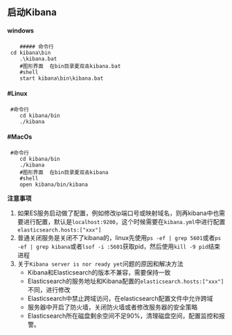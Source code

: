 ## 启动Kibana

#### windows

```shell
    ##### 命令行
 cd kibana\bin
    .\kibana.bat
    #图形界面  在bin目录夏双击kibana.bat
    #shell
    start kibana\bin\kibana.bat
```

#### #Linux

```shell
 #命令行
    cd kibana/bin
    ./kibana
```

#### #MacOs

```shell
 #命令行
    cd kibana/bin
    ./kibana
    #图形界面  在bin目录夏双击kibana
    #shell
    open kibana/bin/kibana
```

**注意事项**

1. 如果ES服务启动做了配置，例如修改ip端口号或映射域名，则再kibana中也需要进行配置，默认是`localhost:9200`，这个时候需要在`kibana.yml`中进行配置`elasticsearch.hosts:["xxx"]`
2. 普通关闭服务是关闭不了kibana的，linux先使用`ps -ef | grep 5601`或者`ps -ef | grep kibana`或者`lsof -i :5601`获取pid，然后使用`kill -9 pid`结束进程 
3. 关于`Kibana server is nor ready yet`问题的原因和解决方法
   - Kibana和Elasticsearch的版本不兼容，需要保持一致
   - Elasticsearch的服务地址和Kibana配置的`elasticsearch.hosts:["xxx"]`不同，进行修改
   - Elasticsearch中禁止跨域访问，在elasticsearch配置文件中允许跨域
   - 服务器中开启了防火墙，关闭防火墙或者修改服务器的安全策略
   - Elasticsearch所在磁盘剩余空间不足90%，清理磁盘空间，配置监控和报警。
